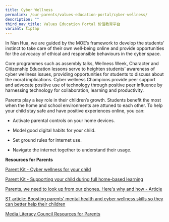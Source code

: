 ```yaml
---
title: Cyber Wellness
permalink: /our-parents/values-education-portal/cyber-wellness/
description: ""
third_nav_title: Values Education Portal 价值教育平台
variant: tiptap
---
```

<p>In Nan Hua, we are guided by the MOE’s framework to develop the students’ instinct to take care of their own well-being online and provide opportunities for the advocacy of ethical and responsible behaviours in the cyber space.</p><p>Core programmes such as assembly talks, Wellness Week, Character and Citizenship Education lessons serve to heighten students’ awareness of cyber wellness issues, providing opportunities for students to discuss about the moral implications. Cyber wellness Champions provide peer support and advocate positive use of technology through positive peer influence by harnessing technology for collaboration, learning and productivity.</p><p>Parents play a key role in their children’s growth. Students benefit the most when the home and school environments are attuned to each other.&nbsp;To help your child stay safe and have positive experiences online, you can:</p><ul data-tight="true" class="tight"><li><p>Activate parental controls on your home devices.</p></li><li><p>Model good digital habits for your child.</p></li><li><p>Set ground rules for internet use.</p></li><li><p>Navigate the internet together to understand their usage.</p></li></ul><p><strong>Resources for Parents</strong></p><p><a href="https://www.moe.gov.sg/-/media/files/parent-kit/cyber-wellness-for-your-child.pdf" rel="noopener noreferrer nofollow" target="_blank">Parent Kit - Cyber wellness for your child</a></p><p><a href="https://www.moe.gov.sg/-/media/files/parent-kit/Parent-Kit_Supporting-your-child-during-Full-HBL.pdf" rel="noopener noreferrer nofollow" target="_blank">Parent Kit - Supporting your child during full home-based learning</a></p><p><a href="https://www.washingtonpost.com/news/parenting/wp/2018/01/22/parents-look-up-from-your-phone/" rel="noopener noreferrer nofollow" target="_blank">Parents, we need to look up from our phones. Here's why and how - Article</a></p><p><a href="https://www.straitstimes.com/singapore/parenting-education/boosting-parents-mental-health-and-cyber-wellness-skills-so-they-can" rel="noopener noreferrer nofollow" target="_blank">ST article: Boosting parents' mental health and cyber wellness skills so they can better help their children</a></p><p><a href="https://www.betterinternet.sg/Resources/Resources-Listing?topic=everything&amp;persona=parents" rel="noopener noreferrer nofollow" target="_blank">Media Literacy Council Resources for Parents</a></p>